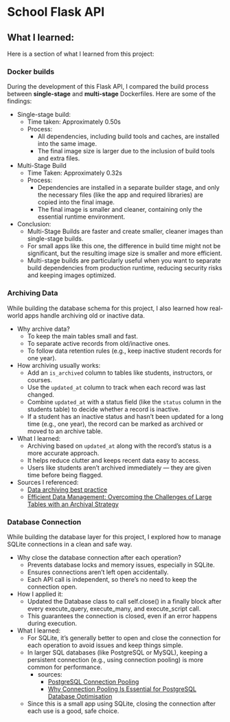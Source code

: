 # School Flask API


## What I learned:

Here is a section of what I learned from this project:

### Docker builds
During the development of this Flask API, I compared the build process between **single-stage** and **multi-stage** Dockerfiles. Here are some of the findings:
- Single-stage build: 
  - Time taken: Approximately 0.50s
  - Process:
    - All dependencies, including build tools and caches, are installed into the same image.
    - The final image size is larger due to the inclusion of build tools and extra files.
- Multi-Stage Build
  - Time Taken: Approximately 0.32s
  - Process:
    - Dependencies are installed in a separate builder stage, and only the necessary files (like the app and required libraries) are copied into the final image.
    - The final image is smaller and cleaner, containing only the essential runtime environment.
- Conclusion:
  - Multi-Stage Builds are faster and create smaller, cleaner images than single-stage builds.
  - For small apps like this one, the difference in build time might not be significant, but the resulting image size is smaller and more efficient.
  - Multi-stage builds are particularly useful when you want to separate build dependencies from production runtime, reducing security risks and keeping images optimized.

### Archiving Data

While building the database schema for this project, I also learned how real-world apps handle archiving old or inactive data.

- Why archive data?
  - To keep the main tables small and fast.
  - To separate active records from old/inactive ones.
  - To follow data retention rules (e.g., keep inactive student records for one year).
- How archiving usually works:
  - Add an `is_archived` column to tables like students, instructors, or courses.
  - Use the `updated_at` column to track when each record was last changed.
  - Combine `updated_at` with a status field (like the `status` column in the students table) to decide whether a record is inactive.
  - If a student has an inactive status and hasn’t been updated for a long time (e.g., one year), the record can be marked as archived or moved to an archive table.
- What I learned:
  - Archiving based on `updated_at` along with the record’s status is a more accurate approach.
  - It helps reduce clutter and keeps recent data easy to access.
  - Users like students aren’t archived immediately — they are given time before being flagged.
- Sources I referenced:
  - [Data archiving best practice](https://success.outsystems.com/documentation/outsystems_developer_cloud/building_apps/data_management/best_practices_for_data_management/data_archiving_best_practice)
  - [Efficient Data Management: Overcoming the Challenges of Large Tables with an Archival Strategy](https://opensource-db.com/efficient-data-management-overcoming-the-challenges-of-large-tables-with-an-archival-strategy)
  
### Database Connection

While building the database layer for this project, I explored how to manage SQLite connections in a clean and safe way.

- Why close the database connection after each operation?
  - Prevents database locks and memory issues, especially in SQLite.
  - Ensures connections aren’t left open accidentally.
  - Each API call is independent, so there’s no need to keep the connection open.
- How I applied it:
  - Updated the Database class to call self.close() in a finally block after every execute_query, execute_many, and execute_script call.
  - This guarantees the connection is closed, even if an error happens during execution.
- What I learned:
  - For SQLite, it’s generally better to open and close the connection for each operation to avoid issues and keep things simple.
  - In larger SQL databases (like PostgreSQL or MySQL), keeping a persistent connection (e.g., using connection pooling) is more common for performance.
    - sources:
      - [PostgreSQL Connection Pooling](https://www.compilenrun.com/docs/database/postgresql/postgresql-best-practices/postgresql-connection-pooling/?utm_source=chatgpt.com)
      - [Why Connection Pooling Is Essential for PostgreSQL Database Optimisation](https://caw.tech/why-connection-pooling-is-essential-for-postgresql-database-optimisation/)
  - Since this is a small app using SQLite, closing the connection after each use is a good, safe choice.